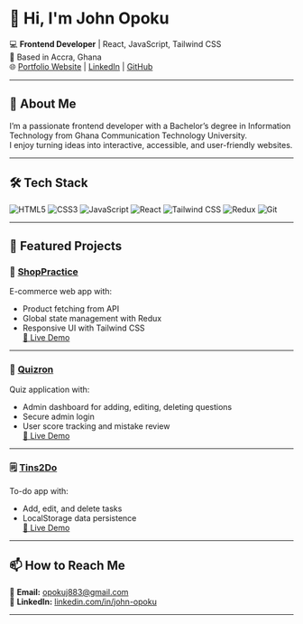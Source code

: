 

<!--
**Opoks/Opoks** is a ✨ _special_ ✨ repository because its `README.md` (this file) appears on your GitHub profile.

Here are some ideas to get you started:

- 🔭 I’m currently working on ...
- 🌱 I’m currently learning ...
- 👯 I’m looking to collaborate on ...
- 🤔 I’m looking for help with ...
- 💬 Ask me about ...
- 📫 How to reach me: ...
- 😄 Pronouns: ...
- ⚡ Fun fact: ...
-->
# 👋 Hi, I'm John Opoku

💻 **Frontend Developer** | React, JavaScript, Tailwind CSS  
📍 Based in Accra, Ghana  
🌐 [Portfolio Website](https://johnopoku.netlify.app) | [LinkedIn](https://linkedin.com/in/john-opoku) | [GitHub](https://github.com/Opoks)  

---

## 🚀 About Me  
I’m a passionate frontend developer with a Bachelor’s degree in Information Technology from Ghana Communication Technology University.  
I enjoy turning ideas into interactive, accessible, and user-friendly websites.  

---

## 🛠 Tech Stack  
![HTML5](https://img.shields.io/badge/HTML5-E34F26?logo=html5&logoColor=fff&style=for-the-badge)
![CSS3](https://img.shields.io/badge/CSS3-1572B6?logo=css3&logoColor=fff&style=for-the-badge)
![JavaScript](https://img.shields.io/badge/JavaScript-F7DF1E?logo=javascript&logoColor=000&style=for-the-badge)
![React](https://img.shields.io/badge/React-61DAFB?logo=react&logoColor=000&style=for-the-badge)
![Tailwind CSS](https://img.shields.io/badge/Tailwind_CSS-38B2AC?logo=tailwind-css&logoColor=fff&style=for-the-badge)
![Redux](https://img.shields.io/badge/Redux-764ABC?logo=redux&logoColor=fff&style=for-the-badge)
![Git](https://img.shields.io/badge/Git-F05032?logo=git&logoColor=fff&style=for-the-badge)

---

## 📌 Featured Projects  

### 🛒 [ShopPractice](https://github.com/Opoks/shoppractice)
E-commerce web app with:
- Product fetching from API  
- Global state management with Redux  
- Responsive UI with Tailwind CSS  
[🔗 Live Demo](#)  

---

### 🎯 [Quizron](https://github.com/Opoks/quizron)
Quiz application with:
- Admin dashboard for adding, editing, deleting questions  
- Secure admin login  
- User score tracking and mistake review  
[🔗 Live Demo](#)  

---

### 🗒 [Tins2Do](https://github.com/Opoks/tins2do)
To-do app with:
- Add, edit, and delete tasks  
- LocalStorage data persistence  
[🔗 Live Demo](#)  

---

## 📫 How to Reach Me  
📧 **Email:** opokuj883@gmail.com  
💼 **LinkedIn:** [linkedin.com/in/john-opoku](https://linkedin.com/in/john-opoku)  

---
